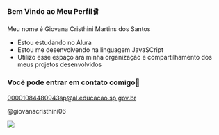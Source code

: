 ### Bem Vindo ao Meu Perfil🩰

Meu nome é Giovana Cristhini Martins dos Santos

- Estou estudando no Alura
- Estou me desenvolvendo na linguagem JavaSCript
- Utilizo esse espaço ara minha organização e compartilhamento dos meus projetos desenvolvidos
  
 ### Você pode entrar em contato comigo🖤

 00001084480943sp@al.educacao.sp.gov.br

 @giovanacristhini06

 ![](https://media.tenor.com/Ywy2QP1soHEAAAAM/cat-cutie.gif)

